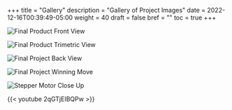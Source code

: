 +++ 
title = "Gallery" 
description = "Gallery of Project Images" 
date = 2022-12-16T00:39:49-05:00 
weight = 40
draft = false 
bref = "" 
toc = true 
+++

![Final Product Front View](/images/frontFinal.jpg)

![Final Product Trimetric View](/images/trimetricFinal.jpg)

![Final Project Back View](/images/backFinal.jpg)

![Final Project Winning Move](/images/win.jpg)

![Stepper Motor Close Up](/images/StepperCloseup.jpg)

{{< youtube 2qGTjEIBQPw >}}

